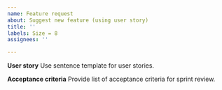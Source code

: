 ```yaml
---
name: Feature request
about: Suggest new feature (using user story)
title: ''
labels: Size = 8
assignees: ''

---
```


**User story**
Use sentence template for user stories.

**Acceptance criteria**
Provide list of acceptance criteria for sprint review.

